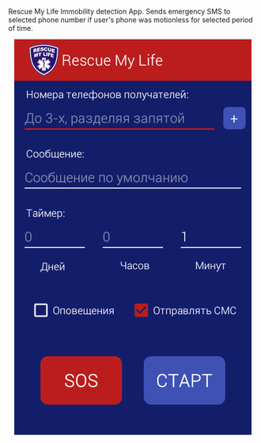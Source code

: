 Rescue My Life
Immobility detection App. Sends emergency SMS to selected phone number if user's phone was motionless for selected period of time.

<p align="center">
  <img src="/screenshot/1.png" />
</p>
